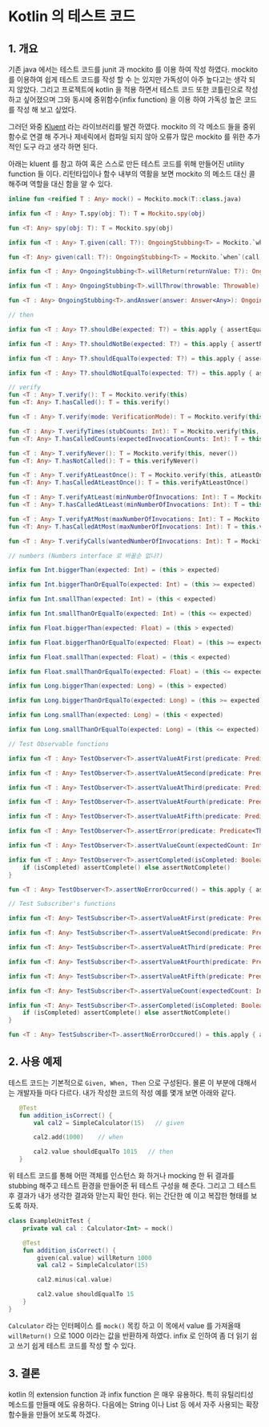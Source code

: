 # Kotlin 의 테스트 코드 

## 1. 개요
기존 java 에서는 테스트 코드를 junit 과 mockito 를 이용 하여 작성 하였다. mockito 를 이용하여 쉽게 테스트 코드를 작성 할 수 는 있지만 가독성이 아주 높다고는 생각 되지 않았다. 그리고 프로젝트에 kotlin 을 적용 하면서 테스트 코드 또한 코틀린으로 작성하고 싶어졌으며 그와 동시에 중위함수(infix function) 을 이용 하여 가독성 높은 코드를 작성 해 보고 싶었다. 

그러던 와중 [Kluent](https://github.com/MarkusAmshove/Kluent) 라는 라이브러리를 발견 하였다. mockito 의 각 메소드 들을 중위함수로 연결 해 주거나 제네릭에서 컴파일 되지 않아 오류가 많은 mockito 를 위한 추가 적인 도구 라고 생각 하면 된다. 

아래는 kluent 를 참고 하여 혹은 스스로 만든 테스트 코드를 위해 만들어진 utility function 들 이다. 리턴타입이나 함수 내부의 역활을 보면 mockito 의 메소드 대신 콜 해주며 역할을 대신 함을 알 수 있다. 

```kotlin
inline fun <reified T : Any> mock() = Mockito.mock(T::class.java)

infix fun <T : Any> T.spy(obj: T): T = Mockito.spy(obj)

fun <T: Any> spy(obj: T): T = Mockito.spy(obj)

infix fun <T : Any> T.given(call: T?): OngoingStubbing<T> = Mockito.`when`(call)

fun <T: Any> given(call: T?): OngoingStubbing<T> = Mockito.`when`(call)

infix fun <T : Any> OngoingStubbing<T>.willReturn(returnValue: T?): OngoingStubbing<T> = this.thenReturn(returnValue)

infix fun <T : Any> OngoingStubbing<T>.willThrow(throwable: Throwable): OngoingStubbing<T> = this.thenThrow(throwable)

fun <T : Any> OngoingStubbing<T>.andAnswer(answer: Answer<Any>): OngoingStubbing<T> = this.thenAnswer(answer)

// then

infix fun <T : Any> T?.shouldBe(expected: T?) = this.apply { assertEquals(expected, this) }

infix fun <T : Any> T?.shouldNotBe(expected: T?) = this.apply { assertNotSame(expected, this) }

infix fun <T : Any> T?.shouldEqualTo(expected: T?) = this.apply { assertEquals(expected, this) }

infix fun <T : Any> T?.shouldNotEqualTo(expected: T?) = this.apply { assertNotSame(expected, this) }

// verify
fun <T : Any> T.verify(): T = Mockito.verify(this)
fun <T: Any> T.hasCalled(): T = this.verify()

fun <T : Any> T.verify(mode: VerificationMode): T = Mockito.verify(this, mode)

fun <T : Any> T.verifyTimes(stubCounts: Int): T = Mockito.verify(this, times(stubCounts))
fun <T: Any> T.hasCalledCounts(expectedInvocationCounts: Int): T = this.verifyTimes(expectedInvocationCounts)

fun <T : Any> T.verifyNever(): T = Mockito.verify(this, never())
fun <T: Any> T.hasNotCalled(): T = this.verifyNever()

fun <T : Any> T.verifyAtLeastOnce(): T = Mockito.verify(this, atLeastOnce())
fun <T: Any> T.hasCalledAtLeastOnce(): T = this.verifyAtLeastOnce()

fun <T : Any> T.verifyAtLeast(minNumberOfInvocations: Int): T = Mockito.verify(this, atLeast(minNumberOfInvocations))
fun <T : Any> T.hasCalledAtLeast(minNumberOfInvocations: Int): T = this.verifyAtLeast(minNumberOfInvocations)

fun <T : Any> T.verifyAtMost(maxNumberOfInvocations: Int): T = Mockito.verify(this, atMost(maxNumberOfInvocations))
fun <T: Any> T.hasCalledAtMost(maxNumberOfInvocations: Int): T = this.verifyAtMost(maxNumberOfInvocations)

fun <T : Any> T.verifyCalls(wantedNumberOfInvocations: Int): T = Mockito.verify(this, calls(wantedNumberOfInvocations))

// numbers (Numbers interface 로 바꿀순 없나?)

infix fun Int.biggerThan(expected: Int) = (this > expected)

infix fun Int.biggerThanOrEqualTo(expected: Int) = (this >= expected)

infix fun Int.smallThan(expected: Int) = (this < expected)

infix fun Int.smallThanOrEqualTo(expected: Int) = (this <= expected)

infix fun Float.biggerThan(expected: Float) = (this > expected)

infix fun Float.biggerThanOrEqualTo(expected: Float) = (this >= expected)

infix fun Float.smallThan(expected: Float) = (this < expected)

infix fun Float.smallThanOrEqualTo(expected: Float) = (this <= expected)

infix fun Long.biggerThan(expected: Long) = (this > expected)

infix fun Long.biggerThanOrEqualTo(expected: Long) = (this >= expected)

infix fun Long.smallThan(expected: Long) = (this < expected)

infix fun Long.smallThanOrEqualTo(expected: Long) = (this <= expected)

// Test Observable functions

infix fun <T : Any> TestObserver<T>.assertValueAtFirst(predicate: Predicate<T>) = this.apply { assertValueAt(0, predicate) }

infix fun <T : Any> TestObserver<T>.assertValueAtSecond(predicate: Predicate<T>) = this.apply { assertValueAt(1, predicate) }

infix fun <T : Any> TestObserver<T>.assertValueAtThird(predicate: Predicate<T>) = this.apply { assertValueAt(2, predicate) }

infix fun <T : Any> TestObserver<T>.assertValueAtFourth(predicate: Predicate<T>) = this.apply { assertValueAt(3, predicate) }

infix fun <T : Any> TestObserver<T>.assertValueAtFifth(predicate: Predicate<T>) = this.apply { assertValueAt(4, predicate) }

infix fun <T : Any> TestObserver<T>.assertError(predicate: Predicate<Throwable>) = this.apply { assertError(predicate) }

infix fun <T : Any> TestObserver<T>.assertValueCount(expectedCount: Int) = this.apply { assertValueCount(expectedCount) }

infix fun <T : Any> TestObserver<T>.assertCompleted(isCompleted: Boolean) = this.apply {
    if (isCompleted) assertComplete() else assertNotComplete()
}

fun <T : Any> TestObserver<T>.assertNoErrorOccurred() = this.apply { assertNoErrors() }

// Test Subscriber's functions

infix fun <T: Any> TestSubscriber<T>.assertValueAtFirst(predicate: Predicate<T>) = this. apply { assertValueAt(0, predicate) }

infix fun <T: Any> TestSubscriber<T>.assertValueAtSecond(predicate: Predicate<T>) = this.apply { assertValueAt(1, predicate) }

infix fun <T: Any> TestSubscriber<T>.assertValueAtThird(predicate: Predicate<T>) = this.apply { assertValueAt(2, predicate) }

infix fun <T: Any> TestSubscriber<T>.assertValueAtFourth(predicate: Predicate<T>) = this.apply { assertValueAt(3, predicate) }

infix fun <T: Any> TestSubscriber<T>.assertValueAtFifth(predicate: Predicate<T>) = this.apply { assertValueAt(4, predicate) }

infix fun <T: Any> TestSubscriber<T>.assertValueCount(expectedCount: Int) = this.apply { assertValueCount(expectedCount) }

infix fun <T: Any> TestSubscriber<T>.asserCompleted(isCompleted: Boolean) = this.apply {
    if (isCompleted) assertComplete() else assertNotComplete()
}

fun <T : Any> TestSubscriber<T>.assertNoErrorOccured() = this.apply { assertNoErrors() }
```

## 2. 사용 예제 
테스트 코드는 기본적으로 `Given, When, Then` 으로 구성된다. 몰론 이 부분에 대해서는 개발자들 마다 다르다. 내가 작성한 코드의 작성 예를 몇개 보면 아래와 같다. 

 ```kotlin
    @Test
    fun addition_isCorrect() {
        val cal2 = SimpleCalculator(15)   // given

        cal2.add(1000)    // when

        cal2.value shouldEqualTo 1015   // then
    }
 ```
 위 테스트 코드를 통해 어떤 객체를 인스턴스 화 하거나 mocking 한 뒤 결과를 stubbing 해주고 테스트 환경을 만들어준 뒤 테스트 구성을 해 준다. 그리고 그 테스트 후 결과가 내가 생각한 결과와 맏는지 확인 한다. 위는 간단한 예 이고 복잡한 형태를 보도록 하자. 
 
```kotlin
class ExampleUnitTest {
    private val cal : Calculator<Int> = mock()

    @Test
    fun addition_isCorrect() {
        given(cal.value) willReturn 1000
        val cal2 = SimpleCalculator(15)

        cal2.minus(cal.value)

        cal2.value shouldEqualTo 15
    }
}
```
`Calculator` 라는 인터페이스 를 `mock()` 목킹 하고 이 목에서 value 를 가져올때 `willReturn()` 으로 1000 이라는 값을 반환하게 하였다. infix 로 인하여 좀 더 읽기 쉽고 쓰기 쉽게 테스트 코드를 작성 할 수 있다. 

## 3. 결론
kotlin 의 extension function 과 infix function 은 매우 유용하다. 특히 유틸리티성 메소드를 만들때 에도 유용하다. 다음에는 String 이나 List 등 에서 자주 사용되는 확장 함수들을 만들어 보도록 하겠다. 

